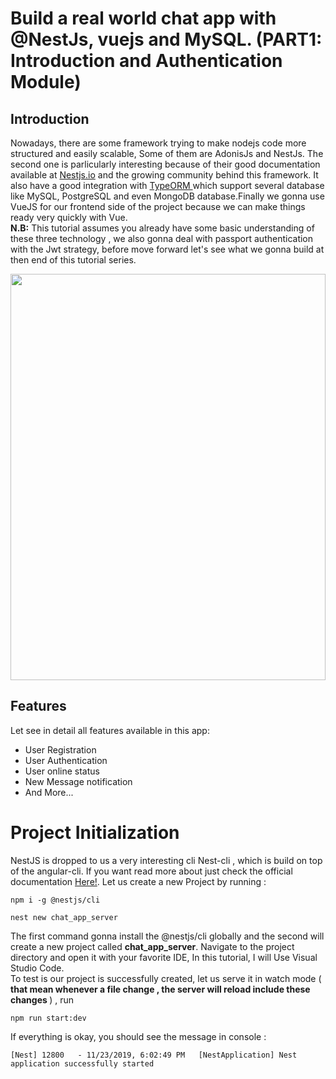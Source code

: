 # Build a real world chat app with @NestJs, vuejs and MySQL. (PART1: Introduction and Authentication Module)

## Introduction

Nowadays, there are some framework trying to make nodejs code more structured and easily scalable, Some of them are AdonisJs and NestJs. The second one is parlicularly interesting because of their good documentation available at <a href="nestjs.io">Nestjs.io</a> and the growing community behind this framework. It also have a good integration with <a href="delightful.typeorm.io">TypeORM </a> which support several database like MySQL, PostgreSQL and even MongoDB database.Finally we gonna use VueJS for our frontend side of the project because we can make things ready very quickly with Vue.
<br><b>N.B:</b> This tutorial assumes you already have some basic understanding of these three technology , we also gonna deal with passport authentication with the Jwt strategy, before move forward let's see what we gonna build at then end of this tutorial series.

<img src='../chat_app_Server.gif' width='100%' height="650px">

## Features

Let see in detail all features available in this app:
<br>

 <ul type="ol">
 <li> User Registration </li>
 <li> User Authentication </li>
 <li> User online status</li>
 <li> New Message notification</li>
 <li> And More...</li>
</ul>

<h1>Project Initialization</h1>
NestJS is dropped to us a very interesting cli Nest-cli , which is build on top of the angular-cli. If you want read more about just check the official documentation <a href='https://nestjs.io'>Here!</a>. Let us create a new Project by running :

```
npm i -g @nestjs/cli

nest new chat_app_server
```

The first command gonna install the @nestjs/cli globally and the second will create a new project called <b>chat_app_server</b>. Navigate to the project directory and open it with your favorite IDE, In this tutorial, I will Use Visual Studio Code.
<br> To test is our project is successfully created, let us serve it in watch mode ( <b>that mean whenever a file change , the server will reload include these changes </b>) , run

```
npm run start:dev
```

If everything is okay, you should see the message in console :

```
[Nest] 12800   - 11/23/2019, 6:02:49 PM   [NestApplication] Nest application successfully started
```
